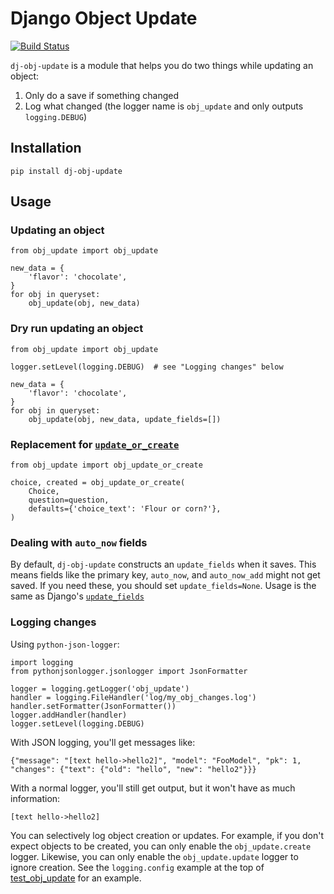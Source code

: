 # Django Object Update

[![Build Status](https://travis-ci.org/crccheck/dj-obj-update.svg?branch=master)](https://travis-ci.org/crccheck/dj-obj-update)

`dj-obj-update` is a module that helps you do two things while updating
an object:

1.  Only do a save if something changed
2.  Log what changed (the logger name is `obj_update` and only outputs
    `logging.DEBUG`)

## Installation

    pip install dj-obj-update

## Usage

### Updating an object

    from obj_update import obj_update

    new_data = {
        'flavor': 'chocolate',
    }
    for obj in queryset:
        obj_update(obj, new_data)

### Dry run updating an object

    from obj_update import obj_update

    logger.setLevel(logging.DEBUG)  # see "Logging changes" below

    new_data = {
        'flavor': 'chocolate',
    }
    for obj in queryset:
        obj_update(obj, new_data, update_fields=[])

### Replacement for [`update_or_create`]

    from obj_update import obj_update_or_create

    choice, created = obj_update_or_create(
        Choice,
        question=question,
        defaults={'choice_text': 'Flour or corn?'},
    )

[`update_or_create`]: https://docs.djangoproject.com/en/stable/ref/models/querysets/#update-or-create

### Dealing with `auto_now` fields

By default, `dj-obj-update` constructs an `update_fields` when it saves.
This means fields like the primary key, `auto_now`, and `auto_now_add`
might not get saved. If you need these, you should set
`update_fields=None`. Usage is the same as Django's [`update_fields`]

[`update_fields`]: https://docs.djangoproject.com/en/stable/ref/models/instances/#specifying-which-fields-to-save

### Logging changes

Using `python-json-logger`:

    import logging
    from pythonjsonlogger.jsonlogger import JsonFormatter

    logger = logging.getLogger('obj_update')
    handler = logging.FileHandler('log/my_obj_changes.log')
    handler.setFormatter(JsonFormatter())
    logger.addHandler(handler)
    logger.setLevel(logging.DEBUG)

With JSON logging, you'll get messages like:

    {"message": "[text hello->hello2]", "model": "FooModel", "pk": 1, "changes": {"text": {"old": "hello", "new": "hello2"}}}

With a normal logger, you'll still get output, but it won't have as much
information:

    [text hello->hello2]

You can selectively log object creation or updates. For example, if you don't
expect objects to be created, you can only enable the `obj_update.create`
logger. Likewise, you can only enable the `obj_update.update` logger to ignore
creation. See the `logging.config` example at the top of
[test_obj_update](./test_obj_update) for an example.
